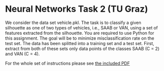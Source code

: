 # Neural Networks Task 2 (TU Graz)

We consider the data set vehicle.pkl. The task is to classify a given silhouette as
one of two types of vehicles, i.e., SAAB or VAN, using a set of features extracted from
the silhouette. You are required to use Python for this assignment. The goal will be to
minimize misclassification rate on the test set. The data has been splitted into a training
set and a test set. First, extract from both of these sets only data points of the classes
SAAB (C = 2) and VAN (C = 4).

For the whole set of instructions please see [the included PDF](NN19_task2.pdf)